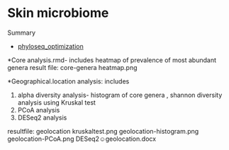 # Skin microbiome



Summary
* [phyloseq_optimization](phyloseq_optimization.md)


*Core analysis.rmd- includes heatmap of prevalence of most abundant genera
result file: core-genera heatmap.png

*Geographical.location analysis: includes
1) alpha diversity analysis- histogram of core genera , shannon diversity analysis using Kruskal test
2) PCoA analysis
3) DESeq2 analysis 

resultfile: geolocation kruskaltest.png
            geolocation-histogram.png
            geolocation-PCoA.png
            DESeq2☺geolocation.docx
            

